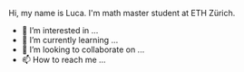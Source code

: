 Hi, my name is Luca. I'm math master student at ETH Zürich.
- 👀 I’m interested in ...
- 🌱 I’m currently learning ...
- 💞️ I’m looking to collaborate on ...
- 📫 How to reach me ...

<!---
lbrilh/lbrilh is a ✨ special ✨ repository because its `README.md` (this file) appears on your GitHub profile.
You can click the Preview link to take a look at your changes.
--->
